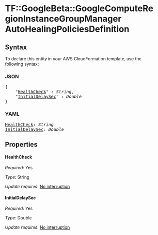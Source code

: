 # TF::GoogleBeta::GoogleComputeRegionInstanceGroupManager AutoHealingPoliciesDefinition

## Syntax

To declare this entity in your AWS CloudFormation template, use the following syntax:

### JSON

<pre>
{
    "<a href="#healthcheck" title="HealthCheck">HealthCheck</a>" : <i>String</i>,
    "<a href="#initialdelaysec" title="InitialDelaySec">InitialDelaySec</a>" : <i>Double</i>
}
</pre>

### YAML

<pre>
<a href="#healthcheck" title="HealthCheck">HealthCheck</a>: <i>String</i>
<a href="#initialdelaysec" title="InitialDelaySec">InitialDelaySec</a>: <i>Double</i>
</pre>

## Properties

#### HealthCheck

_Required_: Yes

_Type_: String

_Update requires_: [No interruption](https://docs.aws.amazon.com/AWSCloudFormation/latest/UserGuide/using-cfn-updating-stacks-update-behaviors.html#update-no-interrupt)

#### InitialDelaySec

_Required_: Yes

_Type_: Double

_Update requires_: [No interruption](https://docs.aws.amazon.com/AWSCloudFormation/latest/UserGuide/using-cfn-updating-stacks-update-behaviors.html#update-no-interrupt)

